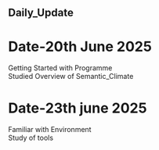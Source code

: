 ## Daily_Update
# Date-20th June 2025
  Getting Started with Programme
  <br>
  Studied Overview of Semantic_Climate
# Date-23th june 2025
  Familiar with Environment
  <br>
  Study of tools
  
  
